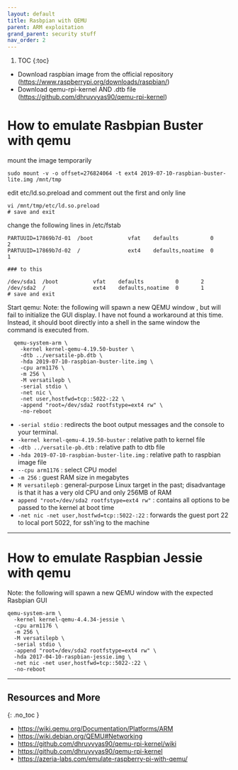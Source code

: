 ```yaml
---
layout: default
title: Rasbpian with QEMU
parent: ARM exploitation
grand_parent: security stuff
nav_order: 2
---
```


1. TOC
{:toc}


- Download raspbian image from the official repository (https://www.raspberrypi.org/downloads/raspbian/)
- Download qemu-rpi-kernel AND .dtb file (https://github.com/dhruvvyas90/qemu-rpi-kernel)

# How to emulate Rasbpian Buster with qemu
mount the image temporarily
```
sudo mount -v -o offset=276824064 -t ext4 2019-07-10-raspbian-buster-lite.img /mnt/tmp
```
edit etc/ld.so.preload and comment out the first and only line
```
vi /mnt/tmp/etc/ld.so.preload
# save and exit
```
change the following lines in /etc/fstab
```
PARTUUID=17869b7d-01  /boot           vfat    defaults          0       2      
PARTUUID=17869b7d-02  /               ext4    defaults,noatime  0       1

### to this

/dev/sda1  /boot           vfat    defaults          0       2      
/dev/sda2  /               ext4    defaults,noatime  0       1
# save and exit
```

Start qemu:
Note: the following will spawn a new QEMU window , but will fail to initialize the GUI display. I have not found a workaround at this time. Instead, it should boot directly into a shell in the same window the command is executed from.
```
  qemu-system-arm \
    -kernel kernel-qemu-4.19.50-buster \
    -dtb ../versatile-pb.dtb \
    -hda 2019-07-10-raspbian-buster-lite.img \
    -cpu arm1176 \
    -m 256 \
    -M versatilepb \
    -serial stdio \
    -net nic \
    -net user,hostfwd=tcp::5022-:22 \
    -append "root=/dev/sda2 rootfstype=ext4 rw" \
    -no-reboot
```
- `-serial stdio` : redirects the boot output messages and the console to your terminal.
- `-kernel kernel-qemu-4.19.50-buster` : relative path to kernel file
- `-dtb ../versatile-pb.dtb` : relative path to dtb file
- `-hda 2019-07-10-raspbian-buster-lite.img` : relative path to raspbian image file
- `--cpu arm1176` : select CPU model
- `-m 256` : guest RAM size in megabytes
- `M versatilepb` : general-purpose Linux target in the past; disadvantage is that it has a very old CPU and only 256MB of RAM
- `append "root=/dev/sda2 rootfstype=ext4 rw"` : contains all options to be passed to the kernel at boot time
- `-net nic -net user,hostfwd=tcp::5022-:22` : forwards the guest port 22 to local port 5022, for ssh'ing to the machine

---
# How to emulate Raspbian Jessie with qemu
Note: the following will spawn a new QEMU window with the expected Rasbpian GUI
```
qemu-system-arm \
  -kernel kernel-qemu-4.4.34-jessie \
  -cpu arm1176 \
  -m 256 \
  -M versatilepb \
  -serial stdio \
  -append "root=/dev/sda2 rootfstype=ext4 rw" \
  -hda 2017-04-10-raspbian-jessie.img \
  -net nic -net user,hostfwd=tcp::5022-:22 \
  -no-reboot
```

---

## Resources and More
{: .no_toc }
- <https://wiki.qemu.org/Documentation/Platforms/ARM>
- <https://wiki.debian.org/QEMU#Networking>
- <https://github.com/dhruvvyas90/qemu-rpi-kernel/wiki>
- <https://github.com/dhruvvyas90/qemu-rpi-kernel>
- <https://azeria-labs.com/emulate-raspberry-pi-with-qemu/>
